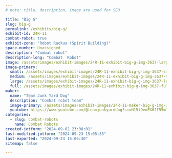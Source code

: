 ```yaml
---
# note: title, description, image are used for SEO

title: "Big G"
slug: big-g
permalink: /exhibits/big-g/
exhibit-id: 24R-11
combat-robot: true
exhibit-zone: "Robot Ruckus (Spirit Building)"
space-number: Unassigned
description: "Combat robot"
description-long: "Combat  Robot"
image: /assets/images/exhibit-images/24R-11-exhibit-big-g-img-3637-large.jpeg
image-primary: 
  small: /assets/images/exhibit-images/24R-11-exhibit-big-g-img-3637-small.jpeg
  medium: /assets/images/exhibit-images/24R-11-exhibit-big-g-img-3637-medium.jpeg
  large: /assets/images/exhibit-images/24R-11-exhibit-big-g-img-3637-large.jpeg
  full: /assets/images/exhibit-images/24R-11-exhibit-big-g-img-3637-full.jpeg
maker: 
  name: "Team Junk Yard Dog"
  description: "Combat robot team"
  image-primary: /assets/images/exhibit-images/24R-11-maker-big-g-img-1775-medium.png
  youtube: https://www.youtube.com/@teamjunkyarddog?si=H15l9eoPX6JI55m1
categories: 
  - slug: combat-robots
    name: Combat Robots
created-jotform: "2024-09-02 23:08:01"
last-modified-jotform: "2024-09-23 15:05:35"
last-exported: "2024-09-23 15:06:30"
sitemap: false

---
```

